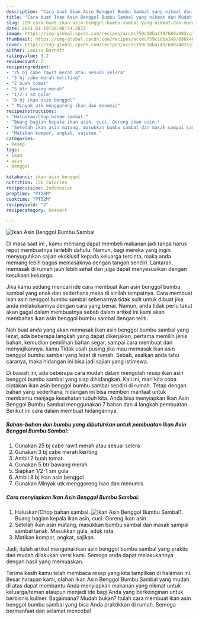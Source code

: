 ```yaml
---
description: "Cara buat Ikan Asin Benggol Bumbu Sambal yang nikmat dan Mudah Dibuat"
title: "Cara buat Ikan Asin Benggol Bumbu Sambal yang nikmat dan Mudah Dibuat"
slug: 220-cara-buat-ikan-asin-benggol-bumbu-sambal-yang-nikmat-dan-mudah-dibuat
date: 2021-01-19T20:48:54.267Z
image: https://img-global.cpcdn.com/recipes/accec759c18ba149/680x482cq70/ikan-asin-benggol-bumbu-sambal-foto-resep-utama.jpg
thumbnail: https://img-global.cpcdn.com/recipes/accec759c18ba149/680x482cq70/ikan-asin-benggol-bumbu-sambal-foto-resep-utama.jpg
cover: https://img-global.cpcdn.com/recipes/accec759c18ba149/680x482cq70/ikan-asin-benggol-bumbu-sambal-foto-resep-utama.jpg
author: Louisa Barnett
ratingvalue: 3.2
reviewcount: 7
recipeingredient:
- "25 bj cabe rawit merah atau sesuai selera"
- "3 bj cabe merah keriting"
- "2 buah tomat"
- "5 btr bawang merah"
- "1/2-1 sm gula"
- "8 bj ikan asin benggol"
- " Minyak utk menggoreng ikan dan menumis"
recipeinstructions:
- "Haluskan/Chop bahan sambal."
- "Buang bagian kepala ikan asin, cuci. Goreng ikan asin."
- "Setelah ikan asin matang, masukkan bumbu sambal dan masak sampai sambal tanak. Masukkan gula, aduk rata."
- "Matikan kompor, angkat, sajikan."
categories:
- Resep
tags:
- ikan
- asin
- benggol

katakunci: ikan asin benggol 
nutrition: 156 calories
recipecuisine: Indonesian
preptime: "PT25M"
cooktime: "PT52M"
recipeyield: "2"
recipecategory: Dessert

---
```



![Ikan Asin Benggol Bumbu Sambal](https://img-global.cpcdn.com/recipes/accec759c18ba149/680x482cq70/ikan-asin-benggol-bumbu-sambal-foto-resep-utama.jpg)

Di masa  saat ini , kamu memang dapat membeli makanan jadi tanpa harus repot membuatnya terlebih dahulu. Namun, bagi mereka yang ingin menyuguhkan sajian eksklusif kepada keluarga tercinta, maka anda memang lebih bagus memasaknya dengan tangan sendiri. Lantaran, memasak di rumah jauh lebih sehat dan juga dapat menyesuaikan dengan kesukaan keluarga.

Jika kamu sedang mencari ide cara membuat ikan asin benggol bumbu sambal yang enak dan sederhana,maka di sinilah tempatnya. Cara membuat ikan asin benggol bumbu sambal  sebenarnya tidak sulit untuk dibuat jika anda melakukannya dengan cara yang benar. Namun, anda tidak perlu takut akan gagal dalam membuatnya 
sebab dalam artikel ini kami akan membahas ikan asin benggol bumbu sambal dengan teliti.  



Nah buat anda yang akan memasak ikan asin benggol bumbu sambal yang lezat, ada beberapa langkah yang dapat dikerjakan, pertama memilih jenis bahan, kemudian pemilihan bahan segar, sampai cara membuat dan menyajikannya. kamu Tidak usah pusing jika mau memasak ikan asin benggol bumbu sambal yang lezat di rumah. Sebab, asalkan anda  tahu caranya, maka hidangan ini bisa jadi sajian yang istimewa.

Di bawah ini, ada beberapa cara mudah dalam mengolah resep ikan asin benggol bumbu sambal yang siap dihidangkan. Kali ini, mari kita coba ciptakan ikan asin benggol bumbu sambal sendiri di rumah. Tetap dengan bahan yang sederhana, hidangan ini bisa memberi manfaat untuk membantu menjaga kesehatan tubuh kita. Anda bisa menyiapkan Ikan Asin Benggol Bumbu Sambal menggunakan 7 bahan dan 4 langkah pembuatan. Berikut ini cara dalam membuat hidangannya.

<!--inarticleads1-->

##### Bahan-bahan dan bumbu yang dibutuhkan untuk pembuatan Ikan Asin Benggol Bumbu Sambal:

1. Gunakan 25 bj cabe rawit merah atau sesuai selera
1. Gunakan 3 bj cabe merah keriting
1. Ambil 2 buah tomat
1. Gunakan 5 btr bawang merah
1. Siapkan 1/2-1 sm gula
1. Ambil 8 bj ikan asin benggol
1. Gunakan  Minyak utk menggoreng ikan dan menumis




<!--inarticleads2-->

##### Cara menyiapkan Ikan Asin Benggol Bumbu Sambal:

1. Haluskan/Chop bahan sambal.
<img src="https://img-global.cpcdn.com/steps/2540e7957c97b410/160x128cq70/ikan-asin-benggol-bumbu-sambal-langkah-memasak-1-foto.jpg" alt="Ikan Asin Benggol Bumbu Sambal">1. Buang bagian kepala ikan asin, cuci. Goreng ikan asin.
1. Setelah ikan asin matang, masukkan bumbu sambal dan masak sampai sambal tanak. Masukkan gula, aduk rata.
1. Matikan kompor, angkat, sajikan.




Jadi, itulah artikel mengenai  ikan asin benggol bumbu sambal  yang praktis dan mudah dilakukan versi kami. Semoga anda dapat melakukannya dengan hasil yang memuaskan. 

Terima kasih kamu telah membaca resep yang kita tampilkan di halaman ini. Besar harapan kami, olahan  Ikan Asin Benggol Bumbu Sambal yang mudah di atas dapat membantu Anda menyiapkan makanan yang nikmat untuk keluarga/teman ataupun menjadi ide bagi Anda yang berkeinginan untuk berbisnis kuliner. Bagaimana? Mudah bukan? Itulah cara membuat ikan asin benggol bumbu sambal yang bisa Anda praktikkan di rumah. Semoga bermanfaat dan selamat mencoba!

